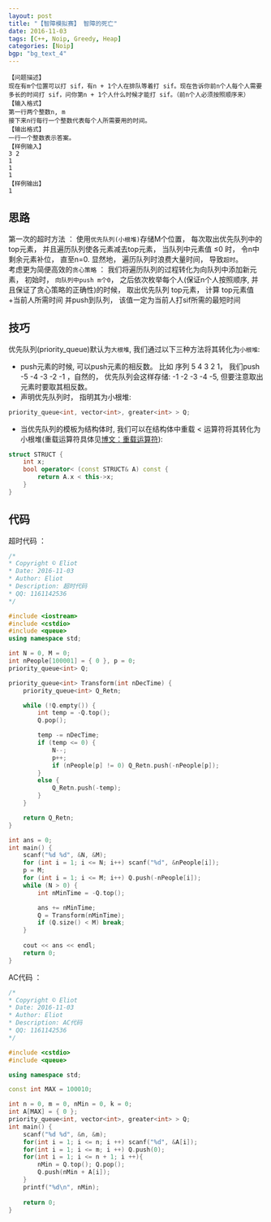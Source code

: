 ```yaml
---
layout: post
title: "【智障模拟赛】 智障的死亡"
date: 2016-11-03
tags: [C++, Noip, Greedy, Heap]
categories: [Noip]
bgp: "bg_text_4"
---
```


```
【问题描述】
现在有m个位置可以打 sif，有n + 1个人在排队等着打 sif。现在告诉你前n个人每个人需要多长的时间打 sif，问你第n + 1个人什么时候才能打 sif。（前n个人必须按照顺序来）
【输入格式】
第一行两个整数n, m
接下来n行每行一个整数代表每个人所需要用的时间。
【输出格式】
一行一个整数表示答案。
【样例输入】
3 2
1
1
1
【样例输出】
1
```

## 思路

第一次的超时方法 ： 使用`优先队列(小根堆)`存储M个位置， 每次取出优先队列中的top元素， 并且遍历队列使各元素减去top元素， 当队列中元素值 ≤0 时， 令n中剩余元素补位， 直至n=0. 显然地， 遍历队列时浪费大量时间， 导致`超时`。  
考虑更为简便高效的`贪心策略` ： 我们将遍历队列的过程转化为向队列中添加新元素， 初始时， `向队列中push m个0`， 之后依次枚举每个人(保证n个人按照顺序, 并且保证了贪心策略的正确性)的时候， 取出优先队列 top元素， 计算 top元素值+当前人所需时间 并push到队列， 该值一定为当前人打sif所需的最短时间

## 技巧

优先队列(priority_queue)默认为`大根堆`, 我们通过以下三种方法将其转化为`小根堆`:  

* push元素的时候, 可以push元素的相反数。 比如 序列 5 4 3 2 1， 我们push -5 -4 -3 -2 -1 ，自然的， 优先队列会这样存储: -1 -2 -3 -4 -5, 但要注意取出元素时要取其相反数。
* 声明优先队列时， 指明其为小根堆:  

```c++
priority_queue<int, vector<int>, greater<int> > Q;
```

* 当优先队列的模板为结构体时, 我们可以在结构体中重载 < 运算符将其转化为小根堆(重载运算符具体见[博文：重载运算符](http://wjztop.tk/noip/2016/10/25/matrix-overload.html)):  

```c++
struct STRUCT {
    int x;
    bool operator< (const STRUCT& A) const {
        return A.x < this->x;
    }
}
```

## 代码

超时代码 ：

```c++
/*
* Copyright © Eliot
* Date: 2016-11-03
* Author: Eliot
* Description: 超时代码
* QQ: 1161142536
*/

#include <iostream>
#include <cstdio>
#include <queue>
using namespace std;

int N = 0, M = 0;
int nPeople[100001] = { 0 }, p = 0;
priority_queue<int> Q;

priority_queue<int> Transform(int nDecTime) {
	priority_queue<int> Q_Retn;

	while (!Q.empty()) {
		int temp = -Q.top();
		Q.pop();

		temp -= nDecTime;
		if (temp <= 0) {
			N--;
			p++;
			if (nPeople[p] != 0) Q_Retn.push(-nPeople[p]);
		}
		else {
			Q_Retn.push(-temp);
		}
	}

	return Q_Retn;
}

int ans = 0;
int main() {
	scanf("%d %d", &N, &M);
	for (int i = 1; i <= N; i++) scanf("%d", &nPeople[i]);
	p = M;
	for (int i = 1; i <= M; i++) Q.push(-nPeople[i]);
	while (N > 0) {
		int nMinTime = -Q.top();

		ans += nMinTime;
		Q = Transform(nMinTime);
		if (Q.size() < M) break;
	}
	
	cout << ans << endl;
	return 0;
}
```

AC代码 ： 

```c++
/*
* Copyright © Eliot
* Date: 2016-11-03
* Author: Eliot
* Description: AC代码
* QQ: 1161142536
*/

#include <cstdio>
#include <queue>

using namespace std;

const int MAX = 100010;

int n = 0, m = 0, nMin = 0, k = 0;
int A[MAX] = { 0 };
priority_queue<int, vector<int>, greater<int> > Q;
int main() {
    scanf("%d %d", &n, &m);
    for(int i = 1; i <= n; i ++) scanf("%d", &A[i]);
    for(int i = 1; i <= m; i ++) Q.push(0);
    for(int i = 1; i <= n + 1; i ++){
        nMin = Q.top(); Q.pop();
        Q.push(nMin + A[i]);
    }
    printf("%d\n", nMin);
    
    return 0;
}
```
